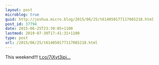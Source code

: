 ```yaml
---
layout: post
microblog: true
guid: http://joshua.micro.blog/2015/06/25/t614050177117065218.html
post_id: 37794
date: 2015-06-25T23:39:05+1100
lastmod: 2019-07-30T17:41:31+1100
type: post
url: /2015/06/25/t614050177117065218.html
---
```

This weekend!!! [t.co/7iXvt3jpi...](http://t.co/7iXvt3jpiO)
